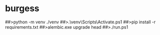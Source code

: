 # burgess

##>python -m venv ./venv
##>.\venv\Scripts\Activate.ps1
##>pip install -r requirements.txt
##>alembic.exe upgrade head
##>./run.ps1
